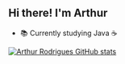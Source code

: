## Hi there! I'm Arthur

- 📚 Currently studying Java ☕



[![Arthur Rodrigues GitHub stats](https://github-readme-stats.vercel.app/api?username=arthurrodrigues-dev&theme=transparent)](https://github.com/arthurrodrigues-dev/github-readme-stats)
